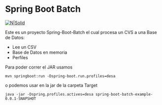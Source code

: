 # Spring Boot Batch

[![N|Solid](https://i.imgur.com/r3lfak5.png)](https://www.oracle.com/technetwork/java/javase/downloads/jdk8-downloads-2133151.html)

Este es un proyecto Spring-Boot-Batch el cual procesa un CVS a una Base de Datos:

  - Lee un CSV
  - Base de Datos en memoria
  - Perfiles

Para poder correr el JAR usamos
```
mvn springboot:run -Dspring-boot.run.profiles=desa
```
o podemos usar en la jar de la carpeta Target
```
java -jar -Dspring.profiles.actives=desa spring-boot-batch-example-0.0.1-SNAPSHOT
```